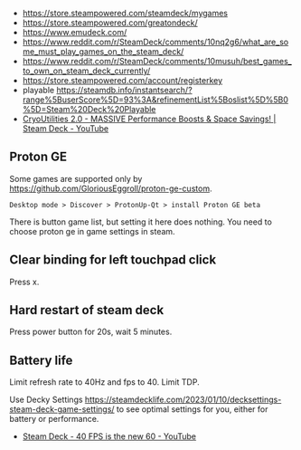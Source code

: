 - https://store.steampowered.com/steamdeck/mygames
- https://store.steampowered.com/greatondeck/
- https://www.emudeck.com/
- https://www.reddit.com/r/SteamDeck/comments/10nq2g6/what_are_some_must_play_games_on_the_steam_deck/
- https://www.reddit.com/r/SteamDeck/comments/10musuh/best_games_to_own_on_steam_deck_currently/
- https://store.steampowered.com/account/registerkey
- playable https://steamdb.info/instantsearch/?range%5BuserScore%5D=93%3A&refinementList%5Boslist%5D%5B0%5D=Steam%20Deck%20Playable
- [CryoUtilities 2.0 - MASSIVE Performance Boosts & Space Savings! | Steam Deck - YouTube](https://www.youtube.com/watch?v=C9EjXYZUqUs)

## Proton GE

Some games are supported only by https://github.com/GloriousEggroll/proton-ge-custom.

`Desktop mode > Discover > ProtonUp-Qt > install Proton GE beta`

There is button game list, but setting it here does nothing. You need to choose proton ge in game settings in steam.

## Clear binding for left touchpad click

Press x.

## Hard restart of steam deck

Press power button for 20s, wait 5 minutes.

## Battery life

Limit refresh rate to 40Hz and fps to 40. Limit TDP.

Use Decky Settings https://steamdecklife.com/2023/01/10/decksettings-steam-deck-game-settings/ to see optimal settings for you, either for battery or performance.

- [Steam Deck - 40 FPS is the new 60 - YouTube](https://www.youtube.com/watch?v=ZWZI3CKlByc)
